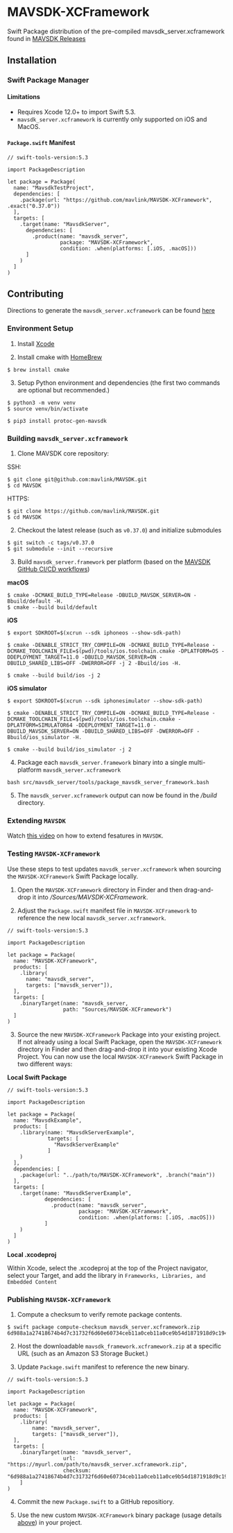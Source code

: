 # MAVSDK-XCFramework

Swift Package distribution of the pre-compiled mavsdk_server.xcframework found in [MAVSDK Releases](https://github.com/mavlink/MAVSDK/releases)

## Installation

### Swift Package Manager

#### Limitations

- Requires Xcode 12.0+ to import Swift 5.3.
- `mavsdk_server.xcframework` is currently only supported on iOS and MacOS.

#### `Package.swift` Manifest
```
// swift-tools-version:5.3

import PackageDescription

let package = Package(
  name: "MavsdkTestProject",
  dependencies: [
    .package(url: "https://github.com/mavlink/MAVSDK-XCFramework", .exact("0.37.0"))
  ],
  targets: [
    .target(name: "MavsdkServer",
      dependencies: [
        .product(name: "mavsdk_server",
                 package: "MAVSDK-XCFramework",
                 condition: .when(platforms: [.iOS, .macOS]))
      ]
    )
  ]
)
```

## Contributing

Directions to generate the `mavsdk_server.xcframework` can be found [here](https://mavsdk.mavlink.io/develop/en/contributing/build.html)

### Environment Setup

1. Install [Xcode](https://developer.apple.com/xcode/)

2. Install cmake with [HomeBrew](https://brew.sh/)
```
$ brew install cmake
```

3. Setup Python environment and dependencies (the first two commands are optional but recommended.)
```
$ python3 -m venv venv
$ source venv/bin/activate

$ pip3 install protoc-gen-mavsdk
```

### Building `mavsdk_server.xcframework`

1. Clone MAVSDK core repository:

SSH:
```
$ git clone git@github.com:mavlink/MAVSDK.git
$ cd MAVSDK
```

HTTPS:
```
$ git clone https://github.com/mavlink/MAVSDK.git
$ cd MAVSDK
```

2. Checkout the latest release (such as `v0.37.0`) and initialize submodules

```git
$ git switch -c tags/v0.37.0
$ git submodule --init --recursive
```

3. Build `mavsdk_server.framework` per platform (based on the [MAVSDK GitHub CI/CD workflows](https://github.com/mavlink/MAVSDK/blob/develop/.github/workflows/main.yml))

**macOS**
```
$ cmake -DCMAKE_BUILD_TYPE=Release -DBUILD_MAVSDK_SERVER=ON -Bbuild/default -H.
$ cmake --build build/default
```

**iOS**
```
$ export SDKROOT=$(xcrun --sdk iphoneos --show-sdk-path)

$ cmake -DENABLE_STRICT_TRY_COMPILE=ON -DCMAKE_BUILD_TYPE=Release -DCMAKE_TOOLCHAIN_FILE=$(pwd)/tools/ios.toolchain.cmake -DPLATFORM=OS -DDEPLOYMENT_TARGET=11.0 -DBUILD_MAVSDK_SERVER=ON -DBUILD_SHARED_LIBS=OFF -DWERROR=OFF -j 2 -Bbuild/ios -H.

$ cmake --build build/ios -j 2
```

**iOS simulator**
```
$ export SDKROOT=$(xcrun --sdk iphonesimulator --show-sdk-path)

$ cmake -DENABLE_STRICT_TRY_COMPILE=ON -DCMAKE_BUILD_TYPE=Release -DCMAKE_TOOLCHAIN_FILE=$(pwd)/tools/ios.toolchain.cmake -DPLATFORM=SIMULATOR64 -DDEPLOYMENT_TARGET=11.0 -DBUILD_MAVSDK_SERVER=ON -DBUILD_SHARED_LIBS=OFF -DWERROR=OFF -Bbuild/ios_simulator -H.

$ cmake --build build/ios_simulator -j 2
```

4. Package each `mavsdk_server.framework` binary into a single multi-platform `mavsdk_server.xcframework`

```
bash src/mavsdk_server/tools/package_mavsdk_server_framework.bash
```

5. The `mavsdk_server.xcframework` output can now be found in the */build* directory. 

### Extending `MAVSDK`

Watch [this video](https://www.youtube.com/watch?v=T1orxSyqDzI) on how to extend fesatures in `MAVSDK`.

### Testing `MAVSDK-XCFramework`

Use these steps to test updates `mavsdk_server.xcframework` when sourcing the  `MAVSDK-XCFramework` Swift Package locally.

1. Open the `MAVSDK-XCFramework` directory in Finder and then drag-and-drop it into */Sources/MAVSDK-XCFramework*.

2. Adjust the `Package.swift` manifest file in `MAVSDK-XCFramework` to reference the new local `mavsdk_server.xcframework`.

```
// swift-tools-version:5.3

import PackageDescription

let package = Package(
  name: "MAVSDK-XCFramework",
  products: [
    .library(
      name: "mavsdk_server",
      targets: ["mavsdk_server"]),
  ],
  targets: [
    .binaryTarget(name: "mavsdk_server,
                  path: "Sources/MAVSDK-XCFramework")
  ]
)
```

3. Source the new `MAVSDK-XCFramework` Package into your existing project. If not already using a local Swift Package, open the `MAVSDK-XCFramework` directory in Finder and then drag-and-drop it into your existing Xcode Project. You can now use the local `MAVSDK-XCFramework` Swift Package  in two different ways:

**Local Swift Package**

```
// swift-tools-version:5.3

import PackageDescription

let package = Package(
  name: "MavsdkExample",
  products: [
    .library(name: "MavsdkServerExample",
             targets: [
               "MavsdkServerExample"
             ]
    )
  ],
  dependencies: [
    .package(url: "../path/to/MAVSDK-XCFramework", .branch("main"))
  ],
  targets: [
    .target(name: "MavsdkServerExample",
            dependencies: [
              .product(name: "mavsdk_server",
                       package: "MAVSDK-XCFramework",
                       condition: .when(platforms: [.iOS, .macOS]))
            ]
    )
  ]
)
```

**Local .xcodeproj**

Within Xcode, select the .xcodeproj at the top of the Project navigator, select your Target, and add the library in `Frameworks, Libraries, and Embedded Content`

### Publishing `MAVSDK-XCFramework`

1. Compute a checksum to verify remote package contents.

```
$ swift package compute-checksum mavsdk_server.xcframework.zip
6d988a1a27418674b4d7c31732f6d60e60734ceb11a0ceb11a0ce9b54d1871918d9c194
```

2. Host the downloadable `mavsdk_framework.xcframework.zip` at a specific URL (such as an Amazon S3 Storage Bucket.)

3. Update `Package.swift` manifest to reference the new binary.

```
// swift-tools-version:5.3

import PackageDescription

let package = Package(
  name: "MAVSDK-XCFramework",
  products: [
    .library(
        name: "mavsdk_server",
        targets: ["mavsdk_server"]),
  ],
  targets: [
    .binaryTarget(name: "mavsdk_server",
                  url: "https://myurl.com/path/to/mavsdk_server.xcframework.zip",
                  checksum: "6d988a1a27418674b4d7c31732f6d60e60734ceb11a0ceb11a0ce9b54d1871918d9c194")
    ]
)
```

4. Commit the new `Package.swift` to a GitHub repositiory.

5.  Use the new custom `MAVSDK-XCFramework` binary package (usage details [above](#Installation)) in your project.
